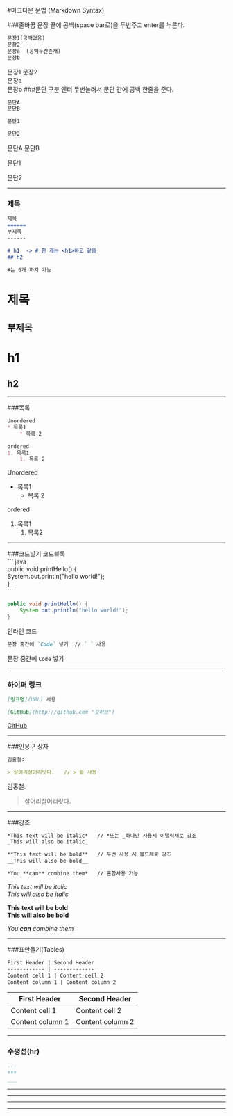 
#마크다운 문법 (Markdown Syntax)

###줄바꿈
문장 끝에 공백(space bar로)을 두번주고 enter를 누른다.  
```markdown
문장1(공백없음)
문장2  
문장a  (공백두칸존재)
문장b
```
문장1 
문장2  
문장a  
문장b
###문단 구분
엔터 두번눌러서 문단 간에 공백 한줄을 준다.

```markdown
문단A 
문단B

문단1

문단2
```
문단A
문단B

문단1

문단2
***
 ### 제목
```markdown
제목
======
부제목
------

# h1  -> # 한 개는 <h1>하고 같음
## h2  

#는 6개 까지 가능
```
제목
======
부제목
-----
# h1  
## h2 

---
###목록
```markdown
Unordered
* 목록1       
    * 목록 2  

ordered
1. 목록1
    1. 목록 2
```
Unordered
* 목록1
    * 목록 2

ordered
1. 목록1
    1. 목록2

---
###코드넣기
코드블록  
_```_
java      
public void printHello() {      
System.out.println("hello world!");    
}  
`\`` 

``` java  
public void printHello() {  
    System.out.println("hello world!");  
}  
```  

인라인 코드
```markdown
문장 중간에 `Code` 넣기  // ` ` 사용
```
문장 중간에 `Code` 넣기

***
### 하이퍼 링크

```markdown
[링크명](URL) 사용

[GitHub](http://github.com "깃허브") 
```
[GitHub](http://github.com "깃허브")
***
###인용구 상자
```markdown
김홍철: 

> 살어리살어리랏다.   // > 를 사용
```
김홍철:

> 살어리살어리랏다.
***
###강조
```markdown
*This text will be italic*   // *또는 _하나만 사용시 이탤릭체로 강조
_This will also be italic_ 

**This text will be bold**   // 두번 사용 시 볼드체로 강조 
__This will also be bold__ 

*You **can** combine them*   // 혼합사용 가능
```
*This text will be italic*  
_This will also be italic_

**This text will be bold**  
__This will also be bold__

*You **can** combine them*
***
###표만들기(Tables)
```markdown
First Header | Second Header  
------------ | -------------  
Content cell 1 | Content cell 2 
Content column 1 | Content column 2
```
First Header | Second Header
------------ | ------------- 
Content cell 1 | Content cell 2
Content column 1 | Content column 2
***
### 수평선(hr)
```markdown
--- 
*** 
___
```
--- 
*** 
___
***
